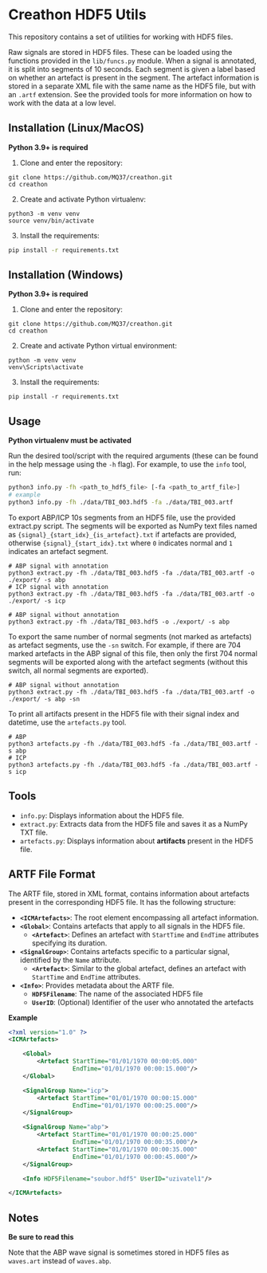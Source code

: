 # Creathon HDF5 Utils

This repository contains a set of utilities for working with HDF5 files.

Raw signals are stored in HDF5 files. These can be loaded using the functions provided in the `lib/funcs.py` module. When a signal is annotated, it is split into segments of 10 seconds. Each segment is given a label based on whether an artefact is present in the segment. The artefact information is stored in a separate XML file with the same name as the HDF5 file, but with an `.artf` extension. See the provided tools for more information on how to work with the data at a low level.

## Installation (Linux/MacOS)
**Python 3.9+ is required**

1. Clone and enter the repository:
```
git clone https://github.com/MQ37/creathon.git
cd creathon
```
2. Create and activate Python virtualenv:
```
python3 -m venv venv
source venv/bin/activate
```
3. Install the requirements:
```bash
pip install -r requirements.txt
```

## Installation (Windows)
**Python 3.9+ is required**

1. Clone and enter the repository:
```
git clone https://github.com/MQ37/creathon.git
cd creathon
```

2. Create and activate Python virtual environment:
```
python -m venv venv
venv\Scripts\activate
```

3. Install the requirements:
```
pip install -r requirements.txt
```

## Usage
**Python virtualenv must be activated**

Run the desired tool/script with the required arguments (these can be found in the help message using the `-h` flag). For example, to use the `info` tool, run:
```bash
python3 info.py -fh <path_to_hdf5_file> [-fa <path_to_artf_file>]
# example
python3 info.py -fh ./data/TBI_003.hdf5 -fa ./data/TBI_003.artf
```

To export ABP/ICP 10s segments from an HDF5 file, use the provided extract.py script. The segments will be exported as NumPy text files named as `{signal}_{start_idx}_{is_artefact}.txt` if artefacts are provided, otherwise `{signal}_{start_idx}.txt` where `0` indicates normal and `1` indicates an artefact segment.
```
# ABP signal with annotation
python3 extract.py -fh ./data/TBI_003.hdf5 -fa ./data/TBI_003.artf -o ./export/ -s abp
# ICP signal with annotation
python3 extract.py -fh ./data/TBI_003.hdf5 -fa ./data/TBI_003.artf -o ./export/ -s icp

# ABP signal without annotation
python3 extract.py -fh ./data/TBI_003.hdf5 -o ./export/ -s abp
```
To export the same number of normal segments (not marked as artefacts) as artefact segments, use the `-sn` switch. For example, if there are 704 marked artefacts in the ABP signal of this file, then only the first 704 normal segments will be exported along with the artefact segments (without this switch, all normal segments are exported).
```
# ABP signal without annotation
python3 extract.py -fh ./data/TBI_003.hdf5 -fa ./data/TBI_003.artf -o ./export/ -s abp -sn
```
To print all artifacts present in the HDF5 file with their signal index and datetime, use the `artefacts.py` tool. 
```
# ABP
python3 artefacts.py -fh ./data/TBI_003.hdf5 -fa ./data/TBI_003.artf -s abp
# ICP
python3 artefacts.py -fh ./data/TBI_003.hdf5 -fa ./data/TBI_003.artf -s icp
```

## Tools

- `info.py`: Displays information about the HDF5 file.
- `extract.py`: Extracts data from the HDF5 file and saves it as a NumPy TXT file.
- `artefacts.py`: Displays information about **artifacts** present in the HDF5 file. 

## ARTF File Format

The ARTF file, stored in XML format, contains information about artefacts present in the corresponding HDF5 file. It has the following structure:

* **`<ICMArtefacts>`**: The root element encompassing all artefact information.
* **`<Global>`**: Contains artefacts that apply to all signals in the HDF5 file.
    * **`<Artefact>`**:  Defines an artefact with `StartTime` and `EndTime` attributes specifying its duration.
* **`<SignalGroup>`**:  Contains artefacts specific to a particular signal, identified by the `Name` attribute.
    * **`<Artefact>`**: Similar to the global artefact, defines an artefact with `StartTime` and `EndTime` attributes.
* **`<Info>`**:  Provides metadata about the ARTF file.
    * **`HDF5Filename`**:  The name of the associated HDF5 file
    * **`UserID`**: (Optional) Identifier of the user who annotated the artefacts

**Example**

```xml
<?xml version="1.0" ?>
<ICMArtefacts>

    <Global>
        <Artefact StartTime="01/01/1970 00:00:05.000"
                  EndTime="01/01/1970 00:00:15.000"/>
    </Global>

    <SignalGroup Name="icp">
        <Artefact StartTime="01/01/1970 00:00:15.000"
                  EndTime="01/01/1970 00:00:25.000"/>
    </SignalGroup>

    <SignalGroup Name="abp">
        <Artefact StartTime="01/01/1970 00:00:25.000"
                  EndTime="01/01/1970 00:00:35.000"/>
        <Artefact StartTime="01/01/1970 00:00:35.000"
                  EndTime="01/01/1970 00:00:45.000"/>
    </SignalGroup>

    <Info HDF5Filename="soubor.hdf5" UserID="uzivatel1"/>

</ICMArtefacts>
``` 

## Notes
**Be sure to read this**

Note that the ABP wave signal is sometimes stored in HDF5 files as `waves.art` instead of `waves.abp`. 


